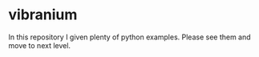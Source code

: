 # vibranium
In this repository I given plenty of python examples.
Please see them and move to next level.
